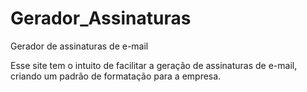 # Gerador_Assinaturas
Gerador de assinaturas de e-mail

Esse site tem o intuito de facilitar a geração de assinaturas de e-mail, criando um padrão de formatação para a empresa.
